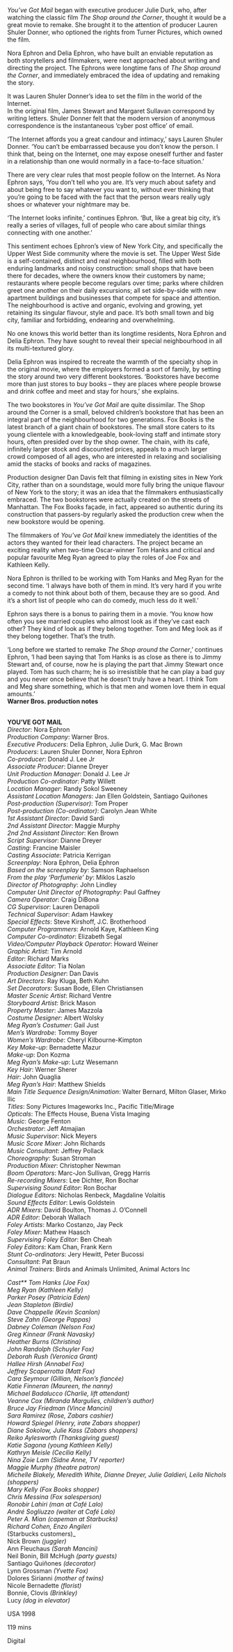 
_You’ve Got Mail_ began with executive producer Julie Durk, who, after watching the classic film _The Shop around the Corner_, thought it would be a great movie to remake. She brought it to the attention of producer Lauren Shuler Donner, who optioned the rights from Turner Pictures, which owned the film.

Nora Ephron and Delia Ephron, who have built an enviable reputation as both storytellers and filmmakers, were next approached about writing and directing the project. The Ephrons were longtime fans of _The Shop around the Corner_, and immediately embraced the idea of updating and remaking the story.

It was Lauren Shuler Donner’s idea to set the film in the world of the Internet.  
In the original film, James Stewart and Margaret Sullavan correspond by writing letters. Shuler Donner felt that the modern version of anonymous correspondence is the instantaneous ‘cyber post office’ of email.

‘The Internet affords you a great candour and intimacy,’ says Lauren Shuler Donner. ‘You can’t be embarrassed because you don’t know the person. I think that, being on the Internet, one may expose oneself further and faster in a relationship than one would normally in a face-to-face situation.’

There are very clear rules that most people follow on the Internet. As Nora Ephron says, ‘You don’t tell who you are. It’s very much about safety and about being free to say whatever you want to, without ever thinking that you’re going to be faced with the fact that the person wears really ugly shoes or whatever your nightmare may be.

‘The Internet looks infinite,’ continues Ephron. ‘But, like a great big city, it’s really a series of villages, full of people who care about similar things connecting with one another.’

This sentiment echoes Ephron’s view of New York City, and specifically the Upper West Side community where the movie is set. The Upper West Side is a self-contained, distinct and real neighbourhood, filled with both enduring landmarks and noisy construction: small shops that have been there for decades, where the owners know their customers by name; restaurants where people become regulars over time; parks where children greet one another on their daily excursions; all set side-by-side with new apartment buildings and businesses that compete for space and attention. The neighbourhood is active and organic, evolving and growing, yet retaining its singular flavour, style and pace. It’s both small town and big city, familiar and forbidding, endearing and overwhelming.

No one knows this world better than its longtime residents, Nora Ephron and Delia Ephron. They have sought to reveal their special neighbourhood in all its multi-textured glory.

Delia Ephron was inspired to recreate the warmth of the specialty shop in the original movie, where the employers formed a sort of family, by setting the story around two very different bookstores. ‘Bookstores have become more than just stores to buy books – they are places where people browse and drink coffee and meet and stay for hours,’ she explains.

The two bookstores in _You’ve Got Mail_ are quite dissimilar. The Shop around the Corner  is a small, beloved children’s bookstore that has been an integral part of the neighbourhood for two generations. Fox Books is the latest branch of a giant chain of bookstores. The small store caters to its young clientele with a knowledgeable, book-loving staff and intimate story hours, often presided over by the shop owner. The chain, with its café, infinitely larger stock and discounted prices, appeals to a much larger crowd composed of all ages, who are interested in relaxing and socialising amid the stacks of books and racks of magazines.

Production designer Dan Davis felt that filming in existing sites in New York City, rather than on a soundstage, would more fully bring the unique flavour of New York to the story; it was an idea that the filmmakers enthusiastically embraced. The two bookstores were actually created on the streets of Manhattan. The Fox Books façade, in fact, appeared so authentic during its construction that passers-by regularly asked the production crew when the new bookstore would be opening.

The filmmakers of _You’ve Got Mail_ knew immediately the identities of the actors they wanted for their lead characters. The project became an exciting reality when two-time Oscar-winner Tom Hanks and critical and popular favourite Meg Ryan agreed to play the roles of Joe Fox and Kathleen Kelly.

Nora Ephron is thrilled to be working with Tom Hanks and Meg Ryan for the second time. ‘I always have both of them in mind. It’s very hard if you write a comedy to not think about both of them, because they are so good. And it’s a short list of people who can do comedy, much less do it well.’

Ephron says there is a bonus to pairing them in a movie. ‘You know how often you see married couples who almost look as if they’ve cast each other? They kind of look as if they belong together. Tom and Meg look as if they belong together. That’s the truth.

‘Long before we started to remake _The Shop around the Corner_,’ continues Ephron, ‘I had been saying that Tom Hanks is as close as there is to Jimmy Stewart and, of course, now he is playing the part that Jimmy Stewart once played. Tom has such charm; he is so irresistible that he can play a bad guy and you never once believe that he doesn’t truly have a heart. I think Tom and Meg share something, which is that men and women love them in equal amounts.’  
**Warner Bros. production notes**
<br><br>

**YOU’VE GOT MAIL**  
_Director_: Nora Ephron  
_Production Company_: Warner Bros.  
_Executive Producers_: Delia Ephron, Julie Durk,  G. Mac Brown  
_Producers_: Lauren Shuler Donner, Nora Ephron  
_Co-producer_: Donald J. Lee Jr  
_Associate Producer_: Dianne Dreyer  
_Unit Production Manager_: Donald J. Lee Jr  
_Production Co-ordinator_: Patty Willett  
_Location Manager_: Randy Sokol Sweeney  
_Assistant Location Managers_: Jan Ellen Goldstein, Santiago Quiñones  
_Post-production (Supervisor)_: Tom Proper  
_Post-production (Co-ordinator)_: Carolyn Jean White  
_1st Assistant Director_: David Sardi  
_2nd Assistant Director_: Maggie Murphy  
_2nd 2nd Assistant Director_: Ken Brown  
_Script Supervisor_: Dianne Dreyer  
_Casting_: Francine Maisler  
_Casting Associate_: Patricia Kerrigan  
_Screenplay_: Nora Ephron, Delia Ephron  
_Based on the screenplay by_: Samson Raphaelson  
_From the play ‘Parfumerie’ by_: Miklos Laszlo  
_Director of Photography_: John Lindley  
_Computer Unit Director of Photography_:  Paul Gaffney  
_Camera Operator_: Craig DiBona  
_CG Supervisor_: Lauren Denapoli  
_Technical Supervisor_: Adam Hawkey  
_Special Effects_: Steve Kirshoff, J.C. Brotherhood  
_Computer Programmers_: Arnold Kaye,  Kathleen King  
_Computer Co-ordinator_: Elizabeth Segal  
_Video/Computer Playback Operator_:  Howard Weiner  
_Graphic Artist_: Tim Arnold  
_Editor_: Richard Marks  
_Associate Editor_: Tia Nolan  
_Production Designer_: Dan Davis  
_Art Directors_: Ray Kluga, Beth Kuhn  
_Set Decorators_: Susan Bode, Ellen Christiansen  
_Master Scenic Artist_: Richard Ventre  
_Storyboard Artist_: Brick Mason  
_Property Master_: James Mazzola  
_Costume Designer_: Albert Wolsky  
_Meg Ryan’s Costumer_: Gail Just  
_Men’s Wardrobe_: Tommy Boyer  
_Women’s Wardrobe_: Cheryl Kilbourne-Kimpton  
_Key Make-up_: Bernadette Mazur  
_Make-up_: Don Kozma  
_Meg Ryan’s Make-up_: Lutz Wesemann  
_Key Hair_: Werner Sherer  
_Hair_: John Quaglia  
_Meg Ryan’s Hair_: Matthew Shields  
_Main Title Sequence Design/Animation_:  Walter Bernard, Milton Glaser, Mirko Ilic  
_Titles_: Sony Pictures Imageworks Inc.,  Pacific Title/Mirage  
_Opticals_: The Effects House, Buena Vista Imaging  
_Music_: George Fenton  
_Orchestrator_: Jeff Atmajian  
_Music Supervisor_: Nick Meyers  
_Music Score Mixer_: John Richards  
_Music Consultant_: Jeffrey Pollack  
_Choreography_: Susan Stroman  
_Production Mixer_: Christopher Newman  
_Boom Operators_: Marc-Jon Sullivan, Gregg Harris  
_Re-recording Mixers_: Lee Dichter, Ron Bochar  
_Supervising Sound Editor_: Ron Bochar  
_Dialogue Editors_: Nicholas Renbeck,  Magdaline Volaitis  
_Sound Effects Editor_: Lewis Goldstein  
_ADR Mixers_: David Boulton, Thomas J. O’Connell  
_ADR Editor_: Deborah Wallach  
_Foley Artists_: Marko Costanzo, Jay Peck  
_Foley Mixer_: Mathew Haasch  
_Supervising Foley Editor_: Ben Cheah  
_Foley Editors_: Kam Chan, Frank Kern  
_Stunt Co-ordinators_: Jery Hewitt, Peter Bucossi  
_Consultant_: Pat Braun  
_Animal Trainers_: Birds and Animals Unlimited, Animal Actors Inc

_Cast**
Tom Hanks _(Joe Fox)_  
Meg Ryan _(Kathleen Kelly)_  
Parker Posey _(Patricia Eden)_  
Jean Stapleton _(Birdie)_  
Dave Chappelle _(Kevin Scanlon)_  
Steve Zahn _(George Pappas)_  
Dabney Coleman _(Nelson Fox)_  
Greg Kinnear _(Frank Navasky)_  
Heather Burns _(Christina)_  
John Randolph _(Schuyler Fox)_  
Deborah Rush _(Veronica Grant)_  
Hallee Hirsh _(Annabel Fox)_  
Jeffrey Scaperrotta _(Matt Fox)_  
Cara Seymour _(Gillian, Nelson’s fiancée)_  
Katie Finneran _(Maureen, the nanny)_  
Michael Badalucco _(Charlie, lift attendant)_  
Veanne Cox _(Miranda Margulies, children’s author)_  
Bruce Jay Friedman _(Vince Mancini)_  
Sara Ramirez _(Rose, Zabars cashier)_  
Howard Spiegel _(Henry, irate Zabars shopper)_  
Diane Sokolow, Julie Kass _(Zabars shoppers)_  
Reiko Aylesworth _(Thanksgiving guest)_  
Katie Sagona _(young Kathleen Kelly)_  
Kathryn Meisle _(Cecilia Kelly)_  
Nina Zoie Lam _(Sidne Anne, TV reporter)_  
Maggie Murphy _(theatre patron)_  
Michelle Blakely, Meredith White, Dianne Dreyer, Julie Galdieri, Leila Nichols _(shoppers)_  
Mary Kelly _(Fox Books shopper)_  
Chris Messina _(Fox salesperson)_  
Ronobir Lahiri _(man at Café Lalo)_  
André Sogliuzzo _(waiter at Café Lalo)_  
Peter A. Mian _(capeman at Starbucks)_  
Richard Cohen, Enzo Angileri_  
(Starbucks customers)_  
Nick Brown _(juggler)_  
Ann Fleuchaus _(Sarah Mancini)_  
Neil Bonin, Bill McHugh _(party guests)_  
Santiago Quiñones _(decorator)_  
Lynn Grossman _(Yvette Fox)_  
Dolores Sirianni _(mother of twins)_  
Nicole Bernadette _(florist)_  
Bonnie, Clovis _(Brinkley)_  
Lucy _(dog in elevator)_

USA 1998

119 mins

Digital
<!--stackedit_data:
eyJoaXN0b3J5IjpbLTc5MDU5MTMyXX0=
-->